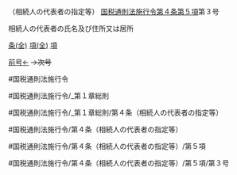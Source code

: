 （相続人の代表者の指定等）
[国税通則法施行令第４条第５項](国税通則法施行＿令＿第４条第５項)第３号

相続人の代表者の氏名及び住所又は居所

[条(全)](国税通則法施行＿令＿第４条_.md)    [項(全)](国税通則法施行＿令＿第４条第５項_.md)    [項](国税通則法施行＿令＿第４条第５項.md)

[前号←](国税通則法施行＿令＿第４条第５項第２号.md)  ~~→次号~~

#国税通則法施行令

#国税通則法施行令/_第１章総則

#国税通則法施行令/_第１章総則/第４条（相続人の代表者の指定等）

#国税通則法施行令/第４条（相続人の代表者の指定等）

#国税通則法施行令/第４条（相続人の代表者の指定等）/第５項

#国税通則法施行令/第４条（相続人の代表者の指定等）/第５項/第３号

